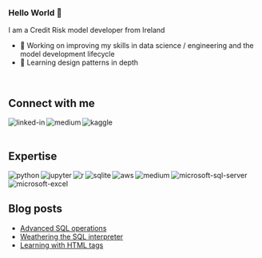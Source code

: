 ### Hello World 👋
I am a Credit Risk model developer from Ireland
- 🔭 Working on improving my skills in data science / engineering and the model development lifecycle
- 🌱 Learning design patterns in depth
<br>

## Connect with me

[<img align="left" alt="linked-in" src="https://img.shields.io/badge/linkedin-%230077B5.svg?&style=for-the-badge&logo=linkedin&logoColor=white" />](https://www.linkedin.com/in/james-mc-neill-180a9057/)
[<img align="left" alt="medium" src="https://img.shields.io/badge/medium-%2312100E.svg?&style=for-the-badge&logo=medium&logoColor=white" />](https://jamesmcneill06.medium.com/)
[<img align="left" alt="kaggle" src="https://img.shields.io/badge/Kaggle-20BEFF?style=for-the-badge&logo=Kaggle&logoColor=white" />](https://www.kaggle.com/datajmcn)
<br>
<br>

## Expertise

<img align="left" alt="python" src="https://img.shields.io/badge/Python-FFD43B?style=for-the-badge&logo=python&logoColor=darkgreen" />
<img align="left" alt="jupyter" src="https://img.shields.io/badge/Jupyter-F37626.svg?&style=for-the-badge&logo=Jupyter&logoColor=white" />
<img align="left" alt="r" src="https://img.shields.io/badge/R-276DC3?style=for-the-badge&logo=r&logoColor=white" />
<img align="left" alt="sqlite" src="https://img.shields.io/badge/SQLite-07405E?style=for-the-badge&logo=sqlite&logoColor=white" />
<img align="left" alt="aws" src="https://img.shields.io/badge/Amazon AWS-{232F3E}?style=for-the-badge&logo=amazonaws&logoColor=white" />
<img align="left" alt="medium" src="https://img.shields.io/badge/postgres-%23316192.svg?&style=for-the-badge&logo=postgresql&logoColor=white" />
<img align="left" alt="microsoft-sql-server" src="https://img.shields.io/badge/Microsoft_SQL_Server-CC2927?style=for-the-badge&logo=microsoft-sql-server&logoColor=white" />
<img align="left" alt="microsoft-excel" src="https://img.shields.io/badge/Microsoft_Excel-217346?style=for-the-badge&logo=microsoft-excel&logoColor=white" />
<br>
<br>

## Blog posts
<!-- BLOG-POST-LIST:START -->
- [Advanced SQL operations](https://towardsdatascience.com/advanced-sql-operations-8856084a95a8?source=rss-b8007a8a59af------2)
- [Weathering the SQL interpreter](https://medium.com/codex/weathering-the-sql-interpreter-13ebaa175955?source=rss-b8007a8a59af------2)
- [Learning with HTML tags](https://jamesmcneill06.medium.com/learning-with-html-tags-c02e105fdbfb?source=rss-b8007a8a59af------2)
<!-- BLOG-POST-LIST:END -->

